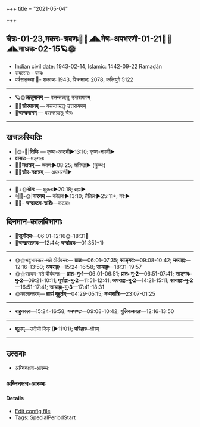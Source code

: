 +++
title = "2021-05-04"

+++
## चैत्रः-01-23,मकरः-श्रवणः🌛🌌◢◣मेषः-अपभरणी-01-21🌌🌞◢◣माधवः-02-15🪐🌞
- Indian civil date: 1943-02-14, Islamic: 1442-09-22 Ramaḍān
- संवत्सरः - प्लवः
- वर्षसङ्ख्या 🌛- शकाब्दः 1943, विक्रमाब्दः 2078, कलियुगे 5122
___________________
- 🪐🌞**ऋतुमानम्** — वसन्तऋतुः उत्तरायणम्
- 🌌🌞**सौरमानम्** — वसन्तऋतुः उत्तरायणम्
- 🌛**चान्द्रमानम्** — वसन्तऋतुः चैत्रः
___________________


## खचक्रस्थितिः
- |🌞-🌛|**तिथिः** — कृष्ण-अष्टमी►13:10; कृष्ण-नवमी►  
- **वासरः**—मङ्गलः  
- 🌌🌛**नक्षत्रम्** — श्रवणः►08:25; श्रविष्ठा► (कुम्भः)  
- 🌌🌞**सौर-नक्षत्रम्** — अपभरणी►  
___________________
- 🌛+🌞**योगः** — शुक्लः►20:18; ब्रह्म►  
- २|🌛-🌞|**करणम्** — कौलवः►13:10; तैतिलः►25:11*; गरः►  
- 🌌🌛- **चन्द्राष्टम-राशिः**—कटकः  


## दिनमान-कालविभागाः
- 🌅**सूर्योदयः**—06:01-12:16🌞️-18:31🌇  
- 🌛**चन्द्रास्तमयः**—12:44; **चन्द्रोदयः**—01:35(+1)  
___________________
- 🌞⚝भट्टभास्कर-मते वीर्यवन्तः— **प्रातः**—06:01-07:35; **साङ्गवः**—09:08-10:42; **मध्याह्नः**—12:16-13:50; **अपराह्णः**—15:24-16:58; **सायाह्नः**—18:31-19:57  
- 🌞⚝सायण-मते वीर्यवन्तः— **प्रातः-मु॰1**—06:01-06:51; **प्रातः-मु॰2**—06:51-07:41; **साङ्गवः-मु॰2**—09:21-10:11; **पूर्वाह्णः-मु॰2**—11:51-12:41; **अपराह्णः-मु॰2**—14:21-15:11; **सायाह्णः-मु॰2**—16:51-17:41; **सायाह्णः-मु॰3**—17:41-18:31  
- 🌞कालान्तरम्— **ब्राह्मं मुहूर्तम्**—04:29-05:15; **मध्यरात्रिः**—23:07-01:25  
___________________
- **राहुकालः**—15:24-16:58; **यमघण्टः**—09:08-10:42; **गुलिककालः**—12:16-13:50  
___________________
- **शूलम्**—उदीची दिक् (►11:01); **परिहारः**–क्षीरम्  
___________________

## उत्सवाः
- अग्निनक्षत्र-आरम्भः
### अग्निनक्षत्र-आरम्भः



#### Details
- [Edit config file](https://github.com/jyotisham/adyatithi/tree/master/time_focus/nakShatra/description_only/agninakSatra-ArambhaH.toml)
- Tags: SpecialPeriodStart



